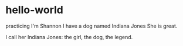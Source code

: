 # hello-world
practicing
I'm Shannon
I have a dog named Indiana Jones
She is great.

I call her Indiana Jones: the girl, the dog, the legend.

